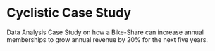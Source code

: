 # Cyclistic Case Study

Data Analysis Case Study on how a Bike-Share can increase annual memberships to grow annual revenue by 20% for the next five years.
